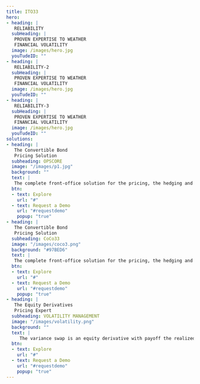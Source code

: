 ```yaml
---
title: ITO33
hero:
- heading: | 
   RELIABILITY 
  subHeading: |
   PROVEN EXPERTISE TO WEATHER   
   FINANCIAL VOLATILITY
  image: /images/hero.jpg
  youTudeID: ""
- heading: | 
   RELIABILITY-2
  subHeading: |
   PROVEN EXPERTISE TO WEATHER   
   FINANCIAL VOLATILITY
  image: /images/hero.jpg
  youTudeID: ""
- heading: | 
   RELIABILITY-3
  subHeading: |
   PROVEN EXPERTISE TO WEATHER   
   FINANCIAL VOLATILITY
  image: /images/hero.jpg
  youTudeID: ""
solutions:
- heading: |
   The Convertible Bond 
   Pricing Solution
  subheading: OPSCORE
  image: "/images/p1.jpg"
  background: ""
  text: |
   The complete front-office solution for the pricing, the hedging and the analysis of convertible securities.  It consists of three components: a data model of terms  and conditions, a pricing engine and an excel front-end.
  btn:
  - text: Explore
    url: "#"
  - text: Request a Demo
    url: "#requestdemo"
    popup: "true"
- heading: |
   The Convertible Bond 
   Pricing Solution
  subheading: CoCo33
  image: "/images/coco3.png"
  background: "#97BED6"
  text: |
   The complete front-office solution for the pricing, the hedging and the analysis of convertible securities.  It consists of three components: a data model of terms  and conditions, a pricing engine and an excel front-end.
  btn:
  - text: Explore
    url: "#"
  - text: Request a Demo
    url: "#requestdemo"
    popup: "true"
- heading: |
   The Equity Derivatives 
   Pricing Expert
  subheading: VOLATILITY MANAGEMENT
  image: "/images/volatility.png"
  background: ""
  text: |
     The variance swap is an equity derivative with payoff the realized variance of the underlying equity or index. Equity-to-Credit is the new form of volatility         arbitrage. Credit risk (through the probability of the underlying equity jumping to zero) adds a component to option premium that cannot be financed by the usual       rebalancing of the delta hedge issuing from the Black-Scholes-Merton model
  btn:
  - text: Explore
    url: "#"
  - text: Request a Demo
    url: "#requestdemo"
    popup: "true"
---
```


